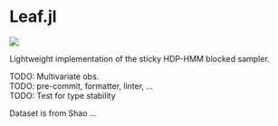 # Leaf.jl

<a href="https://github.com/maxmouchet/Leaf.jl/actions">
<img src="https://github.com/maxmouchet/Leaf.jl/workflows/CI/badge.svg">
</a>

Lightweight implementation of the sticky HDP-HMM blocked sampler.

TODO: Multivariate obs.  
TODO: pre-commit, formatter, linter, ...  
TODO: Test for type stability

Dataset is from Shao ...
